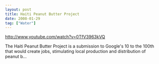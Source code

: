```yaml
---
layout: post
title: Haiti Peanut Butter Project
date: 2008-01-29
tag: ["Water"]
---
```


http://www.youtube.com/watch?v=0TfV3963kVQ  

The Haiti Peanut Butter Project is a submission to Google's 10 to the 100th that would create jobs, stimulating local production and distribution of peanut b...